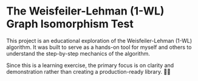 # The Weisfeiler-Lehman (1-WL) Graph Isomorphism Test

This project is an educational exploration of the Weisfeiler-Lehman (1-WL) algorithm. It was built to serve as a hands-on tool for myself and others to understand the step-by-step mechanics of the algorithm.

Since this is a learning exercise, the primary focus is on clarity and demonstration rather than creating a production-ready library. 🧑‍🏫
